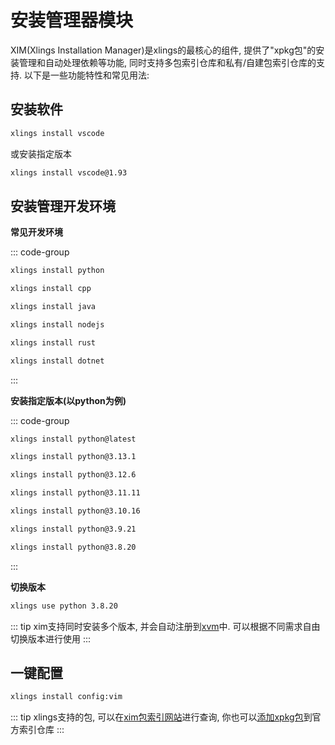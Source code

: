 # 安装管理器模块

XIM(Xlings Installation Manager)是xlings的最核心的组件, 提供了"xpkg包"的安装管理和自动处理依赖等功能, 同时支持多包索引仓库和私有/自建包索引仓库的支持. 以下是一些功能特性和常见用法:

## 安装软件

```bash
xlings install vscode
```

或安装指定版本

```bash
xlings install vscode@1.93
```

## 安装管理开发环境

**常见开发环境**

::: code-group

```bash [python]
xlings install python
```

```bash [cpp]
xlings install cpp
```

```bash [java]
xlings install java
```

```bash [nodejs]
xlings install nodejs
```

```bash [rust]
xlings install rust
```

```bash [dotnet]
xlings install dotnet
```

:::

**安装指定版本(以python为例)**

::: code-group

```bash [latest]
xlings install python@latest
```

```bash [3.13.1]
xlings install python@3.13.1
```

```bash [3.12.6]
xlings install python@3.12.6
```

```bash [3.11.11]
xlings install python@3.11.11
```

```bash [3.10.16]
xlings install python@3.10.16
```

```bash [3.9.21]
xlings install python@3.9.21
```

```bash [3.8.20]
xlings install python@3.8.20
```

:::

**切换版本**

```bash
xlings use python 3.8.20
```

::: tip
xim支持同时安装多个版本, 并会自动注册到[xvm](/documents/xvm/intro.md)中. 可以根据不同需求自由切换版本进行使用
:::

## 一键配置

```bash
xlings install config:vim
```

::: tip
xlings支持的包, 可以在[xim包索引网站](https://d2learn.github.io/xim-pkgindex)进行查询, 你也可以[添加xpkg包](/documents/xim/xpkg.md)到官方索引仓库
:::